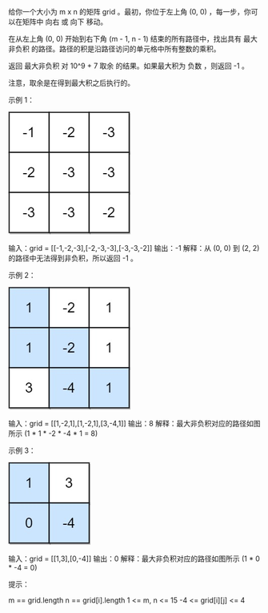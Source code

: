 给你一个大小为 m x n 的矩阵 grid 。最初，你位于左上角 (0, 0) ，每一步，你可以在矩阵中 向右 或 向下 移动。

在从左上角 (0, 0) 开始到右下角 (m - 1, n - 1) 结束的所有路径中，找出具有 最大非负积 的路径。路径的积是沿路径访问的单元格中所有整数的乘积。

返回 最大非负积 对 10^9 + 7 取余 的结果。如果最大积为 负数 ，则返回 -1 。

注意，取余是在得到最大积之后执行的。

示例 1：

![img.png](img.png)

输入：grid = [[-1,-2,-3],[-2,-3,-3],[-3,-3,-2]]
输出：-1
解释：从 (0, 0) 到 (2, 2) 的路径中无法得到非负积，所以返回 -1 。

示例 2：

![img_1.png](img_1.png)

输入：grid = [[1,-2,1],[1,-2,1],[3,-4,1]]
输出：8
解释：最大非负积对应的路径如图所示 (1 * 1 * -2 * -4 * 1 = 8)

示例 3：

![img_2.png](img_2.png)

输入：grid = [[1,3],[0,-4]]
输出：0
解释：最大非负积对应的路径如图所示 (1 * 0 * -4 = 0)

提示：

m == grid.length
n == grid[i].length
1 <= m, n <= 15
-4 <= grid[i][j] <= 4
